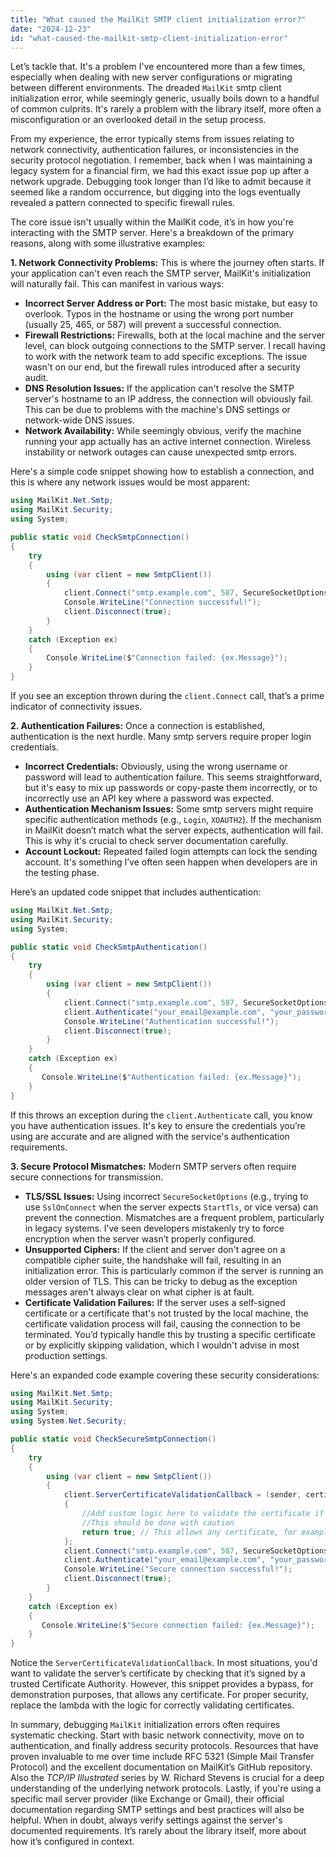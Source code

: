 ```yaml
---
title: "What caused the MailKit SMTP client initialization error?"
date: "2024-12-23"
id: "what-caused-the-mailkit-smtp-client-initialization-error"
---
```


Let’s tackle that. It's a problem I've encountered more than a few times, especially when dealing with new server configurations or migrating between different environments. The dreaded `MailKit` smtp client initialization error, while seemingly generic, usually boils down to a handful of common culprits. It's rarely a problem with the library itself, more often a misconfiguration or an overlooked detail in the setup process.

From my experience, the error typically stems from issues relating to network connectivity, authentication failures, or inconsistencies in the security protocol negotiation. I remember, back when I was maintaining a legacy system for a financial firm, we had this exact issue pop up after a network upgrade. Debugging took longer than I’d like to admit because it seemed like a random occurrence, but digging into the logs eventually revealed a pattern connected to specific firewall rules.

The core issue isn't usually within the MailKit code, it’s in how you're interacting with the SMTP server. Here's a breakdown of the primary reasons, along with some illustrative examples:

**1. Network Connectivity Problems:** This is where the journey often starts. If your application can't even reach the SMTP server, MailKit's initialization will naturally fail. This can manifest in various ways:

*   **Incorrect Server Address or Port:** The most basic mistake, but easy to overlook. Typos in the hostname or using the wrong port number (usually 25, 465, or 587) will prevent a successful connection.
*   **Firewall Restrictions:** Firewalls, both at the local machine and the server level, can block outgoing connections to the SMTP server. I recall having to work with the network team to add specific exceptions. The issue wasn't on our end, but the firewall rules introduced after a security audit.
*   **DNS Resolution Issues:** If the application can't resolve the SMTP server's hostname to an IP address, the connection will obviously fail. This can be due to problems with the machine's DNS settings or network-wide DNS issues.
*   **Network Availability:** While seemingly obvious, verify the machine running your app actually has an active internet connection. Wireless instability or network outages can cause unexpected smtp errors.

Here's a simple code snippet showing how to establish a connection, and this is where any network issues would be most apparent:

```csharp
using MailKit.Net.Smtp;
using MailKit.Security;
using System;

public static void CheckSmtpConnection()
{
    try
    {
        using (var client = new SmtpClient())
        {
            client.Connect("smtp.example.com", 587, SecureSocketOptions.StartTls);
            Console.WriteLine("Connection successful!");
            client.Disconnect(true);
        }
    }
    catch (Exception ex)
    {
        Console.WriteLine($"Connection failed: {ex.Message}");
    }
}
```

If you see an exception thrown during the `client.Connect` call, that’s a prime indicator of connectivity issues.

**2. Authentication Failures:** Once a connection is established, authentication is the next hurdle. Many smtp servers require proper login credentials.

*   **Incorrect Credentials:** Obviously, using the wrong username or password will lead to authentication failure. This seems straightforward, but it's easy to mix up passwords or copy-paste them incorrectly, or to incorrectly use an API key where a password was expected.
*   **Authentication Mechanism Issues:** Some smtp servers might require specific authentication methods (e.g., `Login`, `XOAUTH2`). If the mechanism in MailKit doesn’t match what the server expects, authentication will fail. This is why it's crucial to check server documentation carefully.
*   **Account Lockout:** Repeated failed login attempts can lock the sending account. It's something I’ve often seen happen when developers are in the testing phase.

Here’s an updated code snippet that includes authentication:

```csharp
using MailKit.Net.Smtp;
using MailKit.Security;
using System;

public static void CheckSmtpAuthentication()
{
    try
    {
        using (var client = new SmtpClient())
        {
            client.Connect("smtp.example.com", 587, SecureSocketOptions.StartTls);
            client.Authenticate("your_email@example.com", "your_password");
            Console.WriteLine("Authentication successful!");
            client.Disconnect(true);
        }
    }
    catch (Exception ex)
    {
       Console.WriteLine($"Authentication failed: {ex.Message}");
    }
}
```

If this throws an exception during the `client.Authenticate` call, you know you have authentication issues. It's key to ensure the credentials you’re using are accurate and are aligned with the service's authentication requirements.

**3. Secure Protocol Mismatches:** Modern SMTP servers often require secure connections for transmission.

*   **TLS/SSL Issues:** Using incorrect `SecureSocketOptions` (e.g., trying to use `SslOnConnect` when the server expects `StartTls`, or vice versa) can prevent the connection. Mismatches are a frequent problem, particularly in legacy systems. I’ve seen developers mistakenly try to force encryption when the server wasn’t properly configured.
*   **Unsupported Ciphers:** If the client and server don't agree on a compatible cipher suite, the handshake will fail, resulting in an initialization error. This is particularly common if the server is running an older version of TLS. This can be tricky to debug as the exception messages aren't always clear on what cipher is at fault.
*   **Certificate Validation Failures:** If the server uses a self-signed certificate or a certificate that's not trusted by the local machine, the certificate validation process will fail, causing the connection to be terminated. You’d typically handle this by trusting a specific certificate or by explicitly skipping validation, which I wouldn't advise in most production settings.

Here's an expanded code example covering these security considerations:

```csharp
using MailKit.Net.Smtp;
using MailKit.Security;
using System;
using System.Net.Security;

public static void CheckSecureSmtpConnection()
{
    try
    {
        using (var client = new SmtpClient())
        {
            client.ServerCertificateValidationCallback = (sender, certificate, chain, errors) =>
            {
                //Add custom logic here to validate the certificate if required
                //This should be done with caution
                return true; // This allows any certificate, for example purposes
            };
            client.Connect("smtp.example.com", 587, SecureSocketOptions.StartTls);
            client.Authenticate("your_email@example.com", "your_password");
            Console.WriteLine("Secure connection successful!");
            client.Disconnect(true);
        }
    }
    catch (Exception ex)
    {
       Console.WriteLine($"Secure connection failed: {ex.Message}");
    }
}
```

Notice the `ServerCertificateValidationCallback`. In most situations, you'd want to validate the server’s certificate by checking that it’s signed by a trusted Certificate Authority. However, this snippet provides a bypass, for demonstration purposes, that allows any certificate. For proper security, replace the lambda with the logic for correctly validating certificates.

In summary, debugging `MailKit` initialization errors often requires systematic checking. Start with basic network connectivity, move on to authentication, and finally address security protocols. Resources that have proven invaluable to me over time include RFC 5321 (Simple Mail Transfer Protocol) and the excellent documentation on MailKit’s GitHub repository. Also the *TCP/IP Illustrated* series by W. Richard Stevens is crucial for a deep understanding of the underlying network protocols. Lastly, if you're using a specific mail server provider (like Exchange or Gmail), their official documentation regarding SMTP settings and best practices will also be helpful. When in doubt, always verify settings against the server's documented requirements. It’s rarely about the library itself, more about how it’s configured in context.
